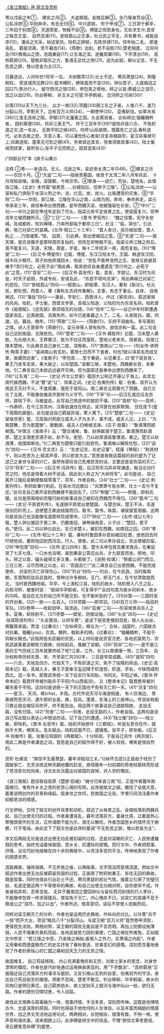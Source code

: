 [《哀江南赋》序 原文及赏析](https://www.vrrw.net/wx/14432.html)

粤以戊辰之年①， 建亥之月②， 大盗移国，金陵瓦解③。余乃窜身荒谷④，公私涂炭⑤;华阳奔命，有去无归⑥。中兴道销， 穷于甲戌⑦。三日哭于都亭，三年囚于别馆⑧。天道周星，物极不反⑨。傅燮之但悲身也，无处求生⑩;袁安之每念王室， 自然流涕(11)。昔桓君山之志事，杜元凯之平生，并有著书，咸能自序(12)。潘岳之文采，始述家风，陆机之辞赋，先陈世德(13)。信年始二毛， 即逢丧乱， 藐是流离，至于暮齿(14)。《燕歌》远别，悲不自胜(15);楚老相逢， 泣将何及(16)!畏南山之雨，忽践秦庭(17);让东海之滨，遂餐周粟(18)。下亭漂泊(19)， 高桥羁旅(20)。楚歌非取乐之方，鲁酒无忌忧之用(21)。追为此赋，聊以记言。不无危苦之辞，惟以悲哀为主(22)。

日暮途远，人间何世?将军一去， 大树飘零(23);壮士不还， 寒风萧瑟(24)。荆璧睨柱， 受连城而见欺(25);载书横阶，捧珠盘而不定(26)。钟仪君子，入就南冠之囚(27);季孙行人， 留守西河之馆(28)。申包胥之顿地，碎之以首;蔡威公之泪尽， 加之以血(29)。钓台移柳， 非玉关之可望;华亭鹤唳， 岂河桥之可闻(30)!

孙策(31)以天下为三分， 众才一旅(32);项籍(33)用江东之子弟，人惟八千。遂乃分裂山河，宰割天下。岂有百万义师(34)，一朝卷甲(35)， 芟夷斩伐，如草木焉(36)!江淮无涯岸之阻，亭壁(37)无藩蓠之固。头会箕敛者， 合纵缔交;锄耰棘矜者， 因利乘便(38)。将非江表王气， 终于三百年乎(39)?是知并吞六合， 不免轵道之灾;混一车出， 无救平阳之祸(40)。呜呼!山岳崩颓，既履危亡之运;春秋迭代，必有去故之悲。天意人事，可以凄怆伤心者矣!况复舟楫路穷，星汉非乘槎可上;风飙道阻，蓬莱无可到之期(41)，穷者欲达其言，劳者须歌其事(42)。陆士衡闻而抚掌，是所甘心;张平子见而陋之，固其宜矣(43)!

(“四部丛刊”本《庾子山集》)



注释 ①粤——发语词，无义。戊辰之年，梁武帝太清二年(548)。②建亥之月——农历十月。③“大盗”二句——指侯景篡国。侯景于太清二年八月举兵反， 十月攻陷金陵。金陵，梁国都，今南京市。④窜身——逃亡。荒谷，楚地名，此借指江陵。《北史》本传载“侯景至……台城陷后，信奔于江陵”。⑤公私涂炭——公室和私门俱陷于水深火热之中。涂，烂泥。炭，炭火。比喻遭受的灾害。⑥“华阳”二句——华阳，即江陵，江陵在华山之南，山南为阳。奔命，奉命奔走，梁元帝承圣三年，庾信奉命出使西魏，是年西魏灭梁，他被强留在长安。⑦“中兴”二句——中兴之路在甲戌年走到了尽头。指梁元帝平定侯景之乱，使梁国复兴，但甲戌年又被西魏所灭。⑧“三日”二句——《晋书·罗宪传》： “魏之伐蜀，宪守永安城。及成都败，知刘禅降，乃率所部临于都亭三日”。杜注：“临，哭也”。引此典，喻己对梁亡的哀痛。《左传·昭公二十三年》： “晋人来讨，叔孙婼如晋，晋人执之……乃馆诸箕。”馆， 囚禁， 引此典，取出使被囚之意。⑨“天道”二句——按天理，是应该像岁星那样周而复始的，但现在却物极不反。指梁元帝江陵之败后，竟不能复兴。天道，天理。周星，岁星，每十二年绕天一周，周而复始。(10)“傅燮”二句——《后汉书·傅燮传》记载，傅燮，东汉汉阳太守。王国、韩遂攻汉阳，城中兵少粮尽，其子劝他弃城回乡，他说：“世乱不能养浩然之志，食禄又欲避其难乎?吾行何之，必死于此!”用此典，取其悲叹自身遭遇及“吾行何之，必死于此”之意。(11)“袁安”二句——《后汉书·袁安传》载，袁安，字邵公，东汉时为司徒，时天子幼弱，外戚专权，安语及此， “杀尝不噫呜流涕”。用此典喻己对梁亡的悲叹。(12)“昔桓君山”四句——桓君山，即桓谭，东汉人，著有《新论》。杜元凯，即杜预，西晋人，著《春秋左氏经传集解》。志事，有志于事业。自序， 自我阐述。(13)“潘岳”四句——潘岳，字安仁，西晋诗人，作过《家风诗》，叙述家族的风尚。陆机，字士衡，西晋文学家，其祖父陆逊、父陆抗均为东吴名将。陆机曾作《祖德赋》、《述先赋》歌颂祖先的功德。(14)“信年”二句——自己中年时即遭遇国家丧乱，远离故国，流离失所，如今已是垂暮之人了。二毛，头发斑白。藐，同邈，远。暮齿，晚年。(15)“燕歌”二句——《燕歌行》，乐府平调曲名，多写离别之情。诗人王褒曾作《燕歌行》，梁元帝等人曾有和作，庾信亦和一篇。此二句言自己远别故国，无限悲伤。(16)“楚老”二句——《汉书·龚胜传》记载，汉末楚人龚胜，为光禄大夫，王莽篡汉，胜为不应征而饿死，楚地父老来吊，哭甚哀。信居江陵本楚地，引此典言自己身仕二姓，深惭矣。(17)“畏南山”二句——《列女传·贤明传·陶答子妻》：“妾闻南山有玄豹，雾雨七日而不下食者，何也?欲以泽其毛而成文章，故藏而远害”。《淮南子》“申包胥……至于秦庭，以见秦王，曰‘使下臣告急’。秦王乃发军击吴，果大破之，以存楚国。”梁都江陵，本楚地，西魏都长安，本秦地。引二典言自己本欲远远避开灾祸，但为国家还是奉命出使到西魏来了。(18)“让东海” 二句——《史记·齐太公世家》载田大公和迁齐康公于海上。此言北周代替西魏。不说“篡”说“让”，饰美之词。《史记·伯夷列传》载：伯夷、叔齐认为周武王灭纣不义，不食周粟，饿死于首阳山。用二典言北周篡代了西魏， 自已又仕了北周，不能像伯夷叔齐那样为义守节。(19)“下亭”句——后汉孔嵩应征去京师，路宿下亭，马被盗走。此写自己旅途中的狼狈不堪。(20)“高桥”句——高桥， 一作皋桥，在今江苏苏州。汉皋伯通住在桥边，梁鸿曾在他家帮佣， 住在庑下(堂下周围的廊屋)。此句是说自己羁留异域，寄人篱下。(21)“楚歌”二句——《史记·留侯世家》载，汉高祖刘邦欲立戚夫人子为太子，事不成，戚夫人泣，上曰：“为我楚舞，吾为若楚歌”。歌数阕，戚夫人仍唏嘘流涕。《庄子·胠箧》：“鲁酒薄而邯郸围。”许慎注《淮南子》云：“楚合诸侯，鲁、赵俱献酒于楚王，鲁酒薄而赵酒厚，楚之主酒吏求酒于赵，赵不与。吏怒，乃以赵厚酒易鲁薄酒，奏之。楚王以赵酒薄，故围邯郸也。”引二典意为楚歌只能引起悲伤，鲁酒难以解除忧愁。(22)“追为”四句——《汉书·艺文志》云： “左史记言，右史记事”。嵇康《琴赋》：“称其材干，则以危苦为上;赋其声音，则以悲哀为主。”意思是我做这篇赋的目的是为了记述己之身世与梁的兴亡，虽然有感叹自己危难悲苦的话，主要还是哀伤梁的灭亡。(23)“将军”二句——《后汉书·冯异传》载，后汉将军冯异非常谦虚，每当论功行赏之时，他总是倚着大树不说话，因此别人称之为“大树将军”。此句是说， 自己离开江陵后梁朝便飘摇零落了，将军，作者自称。(24)“壮士”二句——《史记·刺客列传》，荆轲赴秦行刺前，在易水河边歌曰：“风萧萧兮易水寒，壮士一去兮不复还。”此句言自己离开梁到西魏便不能回去了。(25)“荆璧”二句——荆璧，即和氏璧。此句是用蔺相如完璧归赵的故事说自己被扣在西魏而不得归。(26)“载书”二句——《史记·平原君列传》，毛遂随平原君出使楚国， 与楚合纵，楚王不决，毛遂按剑历阶而上，迫使楚王歃血结盟而归。载书，盟书。珠盘，诸侯盟誓用器。这两句是说自己也没能像毛遂那样完成使命。(27)“钟仪”二句——《左传·成公七年》载，楚人钟仪被囚于晋二年，仍戴南冠，弹琴操南音，义子曰：“楚囚，君子也。”使归。此二句以钟仪自比，言己本楚人，被扣在西魏，如南冠之囚。(28)“季孙”二句——《左传·昭公十三年》载，春秋时鲁国季孙意如被囚在晋，放他回去时吓唬他说，要把他囚到西河去。行人，使者。此二句以季孙自比，言出使被扣留。(29)“申包胥”四句——《左传·定公四年》载，楚大夫申包胥去秦求救兵，在秦庭哭了七天七夜，一口水也没喝，直到秦哀公答应出兵，才九顿首而坐。顿地，叩头。碎之以首，磕头磕得又多又重，头都破了。《说苑·权谋》：“蔡威公闭门而泣，三日三夜，泣尽而继之以血，曰：‘吾国且亡!’”此二典言自己出使西魏，不能完成使命， 对梁的灭亡非常伤心。(30)“钓台”四句——钓台，在今武昌，当时属南朝，东晋陶侃驻兵武昌时，曾种过许多柳树。玉门，即玉门关，在今甘肃敦煌西北， 当时是西魏地域。华亭，今上海松江县，陆机的故乡，陆机卷入八王之乱，兵败河桥，被害时说： “欲闻华亭鹤唳，可复得乎?”此四句意为故乡的树木、故乡的鸟鸣，是远在北方的自己所不能见到，也不能听到的了。(31)孙策——三国时吴的开创者。(32)一旅——五百人。(33)项籍——即项羽。(34)百万义师——指梁的军队。(35)卷甲——收起铠甲，指溃逃。(36)“芟夷”二句——形容侯景兵杀人之多。芟夷，斩除削平。(37)亭壁——壁垒，防御设施。(38)“头会”四句——《史记·张耳陈馀列传》：“头会箕敛，以供军费”，是说下层官吏搜刮百姓，按人头出谷，用簸箕来装。贾谊《过秦论》：“合纵缔交，相与为一”。合纵，战国时，六国联合对抗秦。锄耰(you)，农具。棘矜，戟和矛的柄。《过秦论》： “锄耰棘矜，不敌于钩戟长鎩也。”此指用低劣武器的农民。以上四句是说贪官污吏、各地武装势力、农民武装乘着梁朝势力衰微，纷纷起兵，推翻了梁朝。(39)“将非”二句——是不是江表的王气历经三百年就要终结了呢?江表，江外，长江以南建康一带。三百年， 自孙权称帝历经东晋、宋、齐至梁亡共292年， 三百是举其成数。(40)“是知”四句——六合，天地及四方，代指天下。不免轵道之灾，免不了投降的命运。《史记·高祖本记》载，高祖入关，秦王子婴奉玉玺迎降于轵道旁。轵道，亭名，今陕西咸阳西北。混一车书，即晋武帝统一天下后实行车同轨，书同文。平阳之祸，《晋书·怀帝本纪》载晋怀帝被刘聪杀于平阳(今山西临汾)， 又《愍帝本记》载晋愍帝被刘曜杀害于平阳。这四句是说统一天下的王国也不免有灭亡的一天。(41)“况复”四句——星汉， 天河。槎(cha)，木筏。古代传说天河与海道相通， 有人住海边， 曾乘槎而至天河，遇牛郎织女星。飙，狂风。蓬莱，东海上的三座神山。传说如有船只靠近就会被狂风吹开，终不能到达。用这两个故事说自己道路阻绝， 走投无路，没有归宿。(42)“穷者”二句——穷者，走投无路的人，作者自指。这两句是说自己写此赋以表达心中想说的话，记下自己的遭遇。(43)“陆士衡”四句——陆士衡，即陆机。《晋书·左思传》载，陆机开始想作《三都赋》，听说左思也在作，就拍手大笑，嘲笑左。及左赋出，陆机叹服不已，遂辍笔。张平子，即张衡。《后汉书·张衡传》载，张衡见班固的《两都赋》，十分轻视。于是自己另作《两京赋》，用此二典是作者谦逊之词，意思是自己的赋作得不好，被人轻视、嘲笑是很自然的。

赏析 杜甫说：“庾信平生最萧瑟，暮年诗赋动江关。”(《咏怀古迹》)正是由于经历了国破家亡、生灵涂炭这种天翻地覆的巨变，庾信晚年一扫前期的奇艳轻靡转而形成了苍凉悲壮的风格，诗文处处流露出对故国的哀悼，对人世的慨叹。

《哀江南赋》题目取自屈原《楚辞·招魂》“魂兮归来哀江南”句，正是作者暮年故国难归、惟有作乡关之思的悲苦心境的写照。此序是赋文之纲，概括了全赋大意，着重说明创作的背景和缘起。叙身世之坎坷，悲故国之沦丧，字里行间流注着作者抑郁悲凉的情感。

行文伊始，交待了赋文的创作背景和动机，叙述了从侯景之乱、金陵陷落到西魏兵起、自己出使无归的过程。作者身遭丧乱，暮年流落异方，委身仕周，过着面热心寒愧恨萦怀的生活，正所谓歌不能为乐，酒无以解忧。作者念国思乡的情怀流于肺腑，行于笔端，由此定下了赋文也是此序的基调“不无危苦之辞，惟以悲哀为主”。

序文后两段无论是追述出使无功反被扣留的过程，还是对梁朝的灭亡、人民惨遭屠戮的思考，始终充溢着悼故国、思乡关、叹遭际的感慨。而行文中，作者把叙事、抒情、议论巧妙地熔铸在四十余则典故中，以灵活多变的手法，传神地表现了作者的情感世界。

选取典故，锤炼熔铸，不见斧凿之痕，以典喻事，文字简洁而意境深邃。例如文中叙述作者出使无功反被羁留异国的过程，正面用了荆轲刺秦王、有往无回的典故，既是叙事，同时也借此引出壮士不还、寒风萧瑟的悲壮气势。接着又引用了完璧归赵、毛遂定盟这两个不辱使命的典故，和自己出使无功相对照，自伤使命不成。作者身陷异邦，忍辱含垢， 无异于戴南冠之楚囚钟仪与留任西河别馆的行人季孙，不能像申包胥一样求得援兵，使梁免于灭亡，内心愧疚不已。对梁亡的哀痛不亚于蔡成公之“泪尽，加之以血”。作者所述，情真意切，读后不禁使人扼腕而叹。

同样对梁王朝灭亡的分析，作者也是运用历史典故，作纵向的对比。以孙策“兵不一旅”而开大业，项羽“精兵八千”分裂河山，与梁王朝“百万义师”竟然卷甲溃败，使得民生涂炭。两相对照，梁王朝的腐败无能自是不言而明。再加上防御设施薄弱，人民不堪重负乘机而起，各地武装势力因利乘便，亡国之祸在所难免，正如赋文中所言：“若江陵之中否，乃金陵之祸始;虽借人之外力，实萧墙之内起”。作者又用秦和西晋盛极而亡的史实抒发了春秋更迭、世事变幻的感慨，深刻而含蓄地表现了作者刻骨铭心的亡国之痛和回天乏力的无奈之情。

故国难复， 自己苟延残喘， 内心充满着愧疚和无奈，对故土家乡的思念，对身世漂零的慨叹，作者也是巧妙地通过运用典故表现的。用“下亭飘泊”、“高桥羁旅”正面描述自己流落异方的凄凉与狼狈。又反引南山玄豹的自爱，伯夷叔齐的守洁，表达自己苟且偷生的悔恨。燕歌不忍闻，楚老不敢见，钓台移柳，华亭鹤唳，故乡的风物已是明日黄花。自己羁旅他乡，故土犹如天上银河与海中仙山一般，欲归无路。作者的感伤切情切景，令人动容。

庾信此文用典与叙事融为一体，借事抒情，手法多变，深刻而传神。这既是他博晓古今、文底深厚的原因，同时也得益于他坎坷的人生体验，以及丰富而细腻的情感世界，加之序文灵活地运用句式，两两相对，长短相杂，错落有致，不拘一格，使声音和谐优美，读来朗朗上口。此序确是骈文中的佳品，不愧“庾信文章老更成，凌云健笔意纵横”的盛誉。

